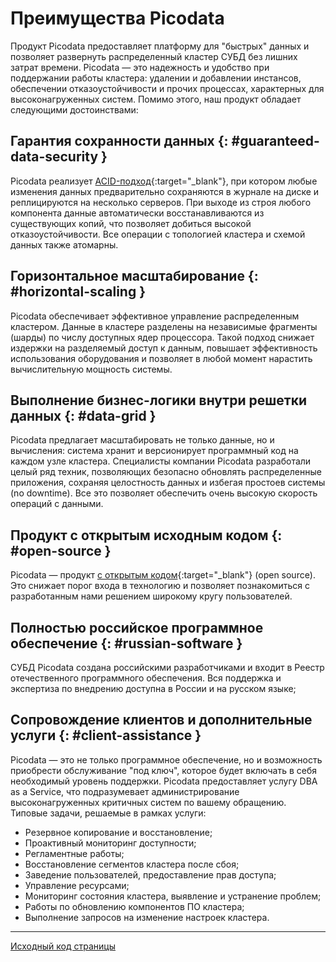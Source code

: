 # Преимущества Picodata

Продукт Picodata предоставляет платформу для "быстрых" данных и позволяет развернуть распределенный кластер СУБД без лишних затрат времени. Picodata — это надежность и удобство при поддержании работы кластера: удалении и добавлении инстансов, обеспечении отказоустойчивости и прочих процессах, характерных для высоконагруженных систем. Помимо этого, наш продукт обладает следующими достоинствами:

## Гарантия сохранности данных {: #guaranteed-data-security }
Picodata реализует [ACID-подход](https://ru.wikipedia.org/wiki/ACID){:target="_blank"}, при котором любые изменения данных предварительно сохраняются в журнале на диске и реплицируются на несколько серверов. При выходе из строя любого компонента данные автоматически восстанавливаются из существующих копий, что позволяет добиться высокой отказоустойчивости. Все операции с топологией кластера и схемой данных также атомарны.

## Горизонтальное масштабирование {: #horizontal-scaling }
Picodata обеспечивает эффективное управление распределенным кластером. Данные в кластере разделены на независимые фрагменты (шарды) по числу доступных ядер процессора. Такой подход снижает издержки на разделяемый доступ к данным, повышает эффективность использования оборудования и позволяет в любой момент нарастить вычислительную мощность системы.

## Выполнение бизнес-логики внутри решетки данных {: #data-grid }
Picodata предлагает масштабировать не только данные, но и вычисления: система хранит и версионирует программный код на каждом узле кластера. Специалисты компании Picodata разработали целый ряд техник, позволяющих безопасно обновлять распределенные приложения, сохраняя целостность данных и избегая простоев системы (no downtime). Все это позволяет обеспечить очень высокую скорость операций с данными.

## Продукт с открытым исходным кодом {: #open-source }
Picodata — продукт [с открытым кодом](https://git.picodata.io/picodata/picodata/picodata){:target="_blank"} (open source). Это снижает порог входа в технологию и позволяет познакомиться с разработанным нами решением широкому кругу пользователей.

## Полностью российское программное обеспечение {: #russian-software }
СУБД Picodata создана российскими разработчиками и входит в Реестр отечественного программного обеспечения. Вся поддержка и экспертиза по внедрению доступна в России и на русском языке;

## Сопровождение клиентов и дополнительные услуги {: #client-assistance }
Picodata — это не только программное обеспечение, но и возможность приобрести обслуживание "под ключ", которое будет включать в себя необходимый уровень поддержки. Picodata предоставляет услугу DBA as a Service, что подразумевает администрирование высоконагруженных критичных систем по вашему обращению.
Типовые задачи, решаемые в рамках услуги:

* Резервное копирование и восстановление;
* Проактивный мониторинг доступности;
* Регламентные работы;
* Восстановление сегментов кластера после сбоя;
* Заведение пользователей, предоставление прав доступа;
* Управление ресурсами;
* Мониторинг состояния кластера, выявление и устранение проблем;
* Работы по обновлению компонентов ПО кластера;
* Выполнение запросов на изменение настроек кластера.

---
[Исходный код страницы](https://git.picodata.io/picodata/picodata/docs/-/blob/main/docs/overview/benefits.md)
